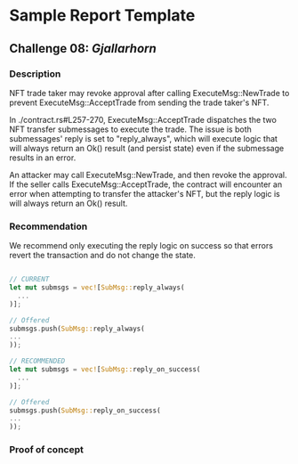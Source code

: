 # Sample Report Template

## Challenge 08: *Gjallarhorn*

### Description

NFT trade taker may revoke approval after calling ExecuteMsg::NewTrade to prevent ExecuteMsg::AcceptTrade from sending the trade taker's NFT.

In ./contract.rs#L257-270, ExecuteMsg::AcceptTrade dispatches the two NFT transfer submessages to execute the trade. The issue is both submessages' reply is set to "reply_always", which will execute logic that will always return an Ok() result (and persist state) even if the submessage results in an error.

An attacker may call ExecuteMsg::NewTrade, and then revoke the approval. If the seller calls ExecuteMsg::AcceptTrade, the contract will encounter an error when attempting to transfer the attacker's NFT, but the reply logic is will always return an Ok() result.

### Recommendation

We recommend only executing the reply logic on success so that errors revert the transaction and do not change the state.

```rust

// CURRENT
let mut submsgs = vec![SubMsg::reply_always(
  ...
)];

// Offered
submsgs.push(SubMsg::reply_always(
...
));

// RECOMMENDED
let mut submsgs = vec![SubMsg::reply_on_success(
  ...
)];

// Offered
submsgs.push(SubMsg::reply_on_success(
...
));
```

### Proof of concept

```rust

```
